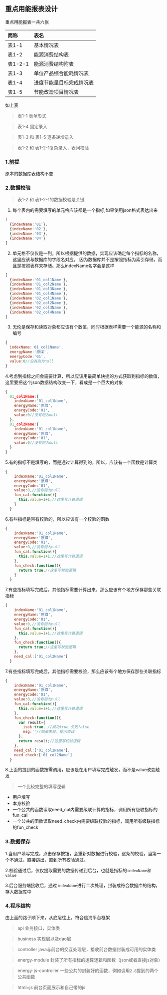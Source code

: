 ##  重点用能报表设计
重点用能报表一共六张

|简称|表名|
|:---|:----|
|表1-1|基本情况表|
|表1-2|能源消费结构表|
|表1-2-1|能源消费结构附表|
|表1-3|单位产品综合能耗情况表|
|表1-4|进度节能量目标完成情况表|
|表1-5|节能改造项目情况表|


如上表

> 表1-1 表单形式

> 表1-4 固定录入

> 表1-3 和 表1-5 逐条递增录入

> 表1-2 和 表1-2-1复杂录入，表间校验

### 1.前提

原本的数据库表结构不变

### 2.数据校验
> 表1-2 和 表1-2-1的数据校验是关键

1. 每个表内的需要填写的单元格应该都是一个指标,如果使用json格式表达出来
```javascript
[
  {indexName:'01'},
  {indexName:'02'},
  {indexName:'03'},
  {indexName:'04'}
]
```
2. 单元格不仅仅是一列，所以根据提供的数据，实现应该确定每个指标的名称，这里应该与数据库的字段名对应，
因为数据库并不是按照指标为索引存储，而且是按照表样来存储。那么indexName名字会是这样
```javascript
[
  {indexName:'01_col1Name'},
  {indexName:'01_col2Name'},
  {indexName:'01_col3Name'},
  {indexName:'01_col4Name'},
  {indexName:'02_col1Name'},
  {indexName:'02_col2Name'},
  {indexName:'02_col3Name'},
  {indexName:'02_col4Name'}
]
```
3. 无伦是保存和读取对象都应该有个数值，同时根据表样需要一个能源的名称和编号
```javascript
{
  indexName:'01_col1Name',
  energyName:'原煤',
  energyCode:'01',
  value:0//没有则为null
}
```
4.考虑到指标之间会需要计算，所以应该用最简单快捷的方式获取到指标的数值，这里要把这个json数据结构改变一下，看成是一个巨大的对象
```javascript
{
  01_col1Name:{
    indexName:'01_col1Name',
    energyName:'原煤',
    energyCode:'01',
    value:0//没有则为null
  },
  01_col2Name:{
    indexName:'01_col1Name',
    energyName:'原煤',
    energyCode:'01',
    value:0//没有则为null
  }
}
```
5.有的指标不是填写的，而是通过计算得到的，所以，应该有一个函数是计算类
```javascript
{
    indexName:'01_col1Name',
    energyName:'原煤',
    energyCode:'01',
    value:0,//没有则为null
    fun_cal:function(){
      this.value=1+1;//这里写计算逻辑
    } 
  }
```
6.有些指标是带有校验的，所以应该有一个校验的函数
```javascript
{
    indexName:'01_col1Name',
    energyName:'原煤',
    energyCode:'01',
    value:0,//没有则为null
    fun_cal:function(){
      this.value=1+1;//这里写计算逻辑
    },
    fun_check:function(){
      return true;//这里写校验逻辑
    }
  }
```
7.有些指标填写完成后，其他指标需要计算出来，那么应该有个地方保存那些关联指标
```javascript
{
    indexName:'01_col1Name',
    energyName:'原煤',
    energyCode:'01',
    value:0,//没有则为null
    fun_cal:function(){
      this.value=1+1;//这里写计算逻辑
    },
    fun_check:function(){
      return true;//这里写校验逻辑
    },
    need_cal:['01_col2Name']
  }
```
7.有些指标填写完成后，其他指标需要校验，那么应该有个地方保存那些关联指标
```javascript
{
    indexName:'01_col1Name',
    energyName:'原煤',
    energyCode:'01',
    value:0,//没有则为null
    fun_cal:function(){
      this.value=1+1;//这里写计算逻辑
    },
    fun_check:function(){
      var result={
        isok:true, //成功true 失败false
        msg:''//如果失败，提示错误
      };
      return result;//这里写校验逻辑
    },
    need_cal:['01_col2Name'],
    need_check:['01_col2Name']
  }
```
8.上面的提到的函数按需调用，应该是在用户填写完成触发，而不是value改变触发
 > 一个比较完整的填写逻辑
 * 用户填写
 * 本身校验
 * 一个公共的函数读取need_cal内需要级联计算的指标，调用所有级联指标的fun_cal
 * 一个公共的函数读取need_check内需要级联校验的指标，调用所有级联指标的fun_check
### 3.数据保存

1.当用户填写完成，点击保存按钮，会重新对数据进行校验，逐条的校验，当第一个不通过，直接跳出，直到所有校验通过。

2.校验通过后，仅仅提取需要的数据传递到后台，也就是指标的`indexName`和`value`

3.后台服务端接收后，通过`indexName`进行二次处理，封装成符合数据库的结构，存入数据库中

### 4.程序结构
由上面的路子顺下来，从底层往上，符合信海平台框架
> api 业务接口，实体类

> business 实现层以及dao层

> controller java与前台的交互处理层，接收前台数据封装成可用的实体类

> energy-module 封装了所有指标的运算逻辑和函数（json或者直接js对象）

> energy-js-controller 一些公共的封装好的函数，例如调用`2.8`提到的两个公共函数

> html+js 前台页面展示和自己带的js
